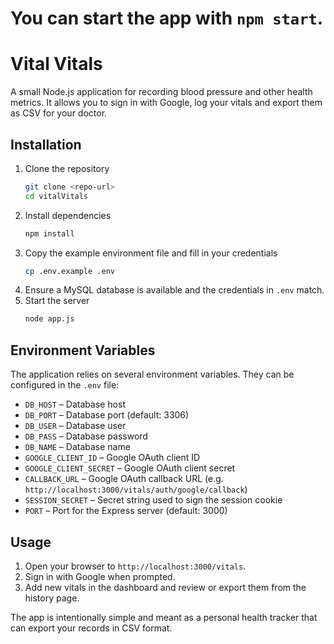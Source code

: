 You can start the app with `npm start`.
=======
# Vital Vitals

A small Node.js application for recording blood pressure and other health metrics. It allows you to sign in with Google, log your vitals and export them as CSV for your doctor.

## Installation

1. Clone the repository
   ```bash
   git clone <repo-url>
   cd vitalVitals
   ```
2. Install dependencies
   ```bash
   npm install
   ```
3. Copy the example environment file and fill in your credentials
   ```bash
   cp .env.example .env
   ```
4. Ensure a MySQL database is available and the credentials in `.env` match.
5. Start the server
   ```bash
   node app.js
   ```

## Environment Variables

The application relies on several environment variables. They can be configured in the `.env` file:

- `DB_HOST` – Database host
- `DB_PORT` – Database port (default: 3306)
- `DB_USER` – Database user
- `DB_PASS` – Database password
- `DB_NAME` – Database name
- `GOOGLE_CLIENT_ID` – Google OAuth client ID
- `GOOGLE_CLIENT_SECRET` – Google OAuth client secret
- `CALLBACK_URL` – Google OAuth callback URL (e.g. `http://localhost:3000/vitals/auth/google/callback`)
- `SESSION_SECRET` – Secret string used to sign the session cookie
- `PORT` – Port for the Express server (default: 3000)

## Usage

1. Open your browser to `http://localhost:3000/vitals`.
2. Sign in with Google when prompted.
3. Add new vitals in the dashboard and review or export them from the history page.

The app is intentionally simple and meant as a personal health tracker that can export your records in CSV format.
